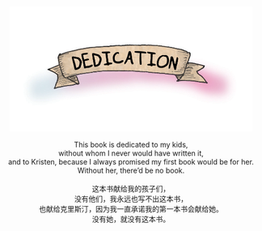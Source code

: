 <p align="center">
  <img src="images/dedication.png" alt=""/>
</p>

<p style="text-align: center;">
This book is dedicated to my kids,<br>
without whom I never would have written it,<br>
and to Kristen, because I always promised my first book would be for her.<br>
Without her, there’d be no book.<br>
<br>
这本书献给我的孩子们，<br>
没有他们，我永远也写不出这本书，<br>
也献给克里斯汀，因为我一直承诺我的第一本书会献给她。<br>
没有她，就没有这本书。<br>
</p>